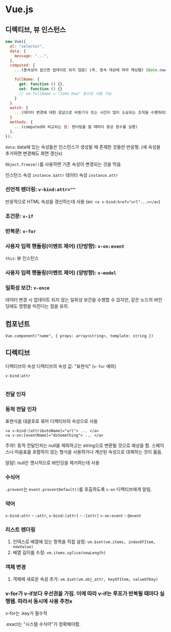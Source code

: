 # Vue.js

## 디렉티브, 뷰 인스턴스

```js
new Vue({
  el: "selector",
  data: {
    message: "...",
  },
  computed: {
    ...(종속성이 없으면 업데이트 되지 않음) (즉, 종속 대상에 따라 캐싱됌) (Date.now()는 아무것도 의존x)

    fullName: {
      get: function () {},
      set: function () {}
      // vm.fullName = "John Doe" 등으로 사용 가능
    }
  }
  watch: {
    ...(데이터 변경에 대한 응답으로 비동기식 또는 시간이 많이 소요되는 조작을 수행하려는 경우에 가장 유용)
  }
  methods: {
    ...(computed와 비교되는 점: 렌더링을 할 때마다 항상 함수를 실행)
  },
});
```

`data`: data에 있는 속성들은 인스턴스가 생성될 때 존재한 것들만 반응형. (새 속성을 추가하면 변경해도 화면 갱신x)

`Object.freeze()`를 사용하면 기존 속성이 변경되는 것을 막음

인스턴스 속성 `instance.$attr`
데이터 속성 `instance.attr`

### 선언적 렌더링: `v-bind:attr=""`

반응적으로 HTML 속성을 갱신하는데 사용 (ex: `<a v-bind:href="url"...></a>`)

### 조건문: `v-if`

### 반복문: `v-for`

### 사용자 입력 핸들링(이벤트 제어) (단방향): `v-on:event`

`this`: 뷰 인스턴스

### 사용자 입력 핸들링(이벤트 제어) (양방향): `v-model`

### 일회성 보간: `v-once`

데이터 변경 시 업데이트 되지 않는 일회성 보간을 수행할 수 있지만, 같은 노드의 바인딩에도 영향을 미친다는 점을 유의.

## 컴포넌트

`Vue.component("name", { props: array<string>, template: string })`

## 디렉티브

디렉티브의 속성
디렉티브의 속성 값: "표현식" (`v-for` 예외)

`v-bind:attr`

```

```

### 전달 인자

### 동적 전달 인자

표현식을 대괄호로 묶어 디렉티브의 속성으로 사용

```
<a v-bind:[attributeName]="url"> ... </a>
<a v-on:[eventName]="doSomething"> ... </a>
```

주의!: 동적 전달인자는 null을 제외하고는 string으로 변환될 것으로 예상을 함. 스페이스나 따음표를 포함하지 않는 형식을 사용하거나 계산된 속성으로 대체하는 것이 옳음.

알림!: null은 명시적으로 바인딩을 제거하는데 사용

### 수식어

`.prevent`는 `event.preventDefault()`를 호출하도록 `v-on` 디렉티브에게 알림.

### 약어

`v-bind:attr` - `:attr`, `v-bind:[attr]` - `:[attr]`
`v-on:event` - `@event`

### 리스트 렌더링

1. 인덱스로 배열에 있는 항목을 직접 설정: `vm.$set(vm.items, indexOfItem, newValue)`
2. 배열 길이를 수정: `vm.items.splice(newLength)`

### 객체 변경

1. 객체에 새로운 속성 추가: `vm.$set(vm.obj_attr, keyOfItem, valueOfKey)`

### v-for가 v-if보다 우선권을 가짐. 이에 따라 v-if는 루프가 반복될 때마다 실행됌. 따라서 동시에 사용 추천x

v-for는 :key가 필수적


.exact는 "시스템 수식어"가 정확해야함.